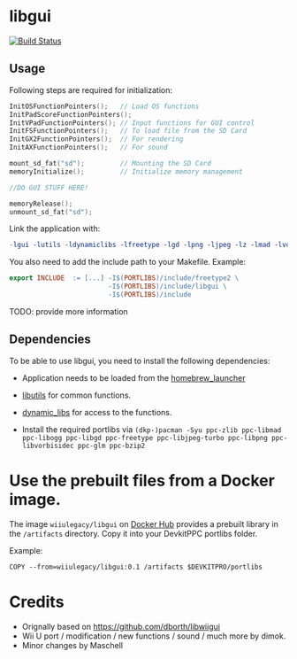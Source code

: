 # libgui
[![Build Status](https://travis-ci.org/Maschell/libgui.svg?branch=master)](https://travis-ci.org/Maschell/libgui)  

## Usage
Following steps are required for initialization:
```C
InitOSFunctionPointers();   // Load OS functions
InitPadScoreFunctionPointers();
InitVPadFunctionPointers(); // Input functions for GUI control
InitFSFunctionPointers();   // To load file from the SD Card
InitGX2FunctionPointers();  // For rendering
InitAXFunctionPointers();   // For sound

mount_sd_fat("sd");			// Mounting the SD Card
memoryInitialize();			// Initialize memory management

//DO GUI STUFF HERE!

memoryRelease();
unmount_sd_fat("sd");
```

Link the application with:
```Makefile
-lgui -lutils -ldynamiclibs -lfreetype -lgd -lpng -ljpeg -lz -lmad -lvorbisidec -logg -lbz2
```

You also need to add the include path to your Makefile. Example:

```Makefile
export INCLUDE	:= [...] -I$(PORTLIBS)/include/freetype2 \
						 -I$(PORTLIBS)/include/libgui \
						 -I$(PORTLIBS)/include
```

TODO: provide more information

## Dependencies
To be able to use libgui, you need to install the following dependencies:

- Application needs to be loaded from the [homebrew_launcher](https://github.com/dimok789/homebrew_launcher)
- [libutils](https://github.com/Maschell/libutils) for common functions.
- [dynamic_libs](https://github.com/Maschell/dynamic_libs/tree/lib) for access to the functions.

- Install the required portlibs via `(dkp-)pacman -Syu ppc-zlib ppc-libmad ppc-libogg ppc-libgd ppc-freetype ppc-libjpeg-turbo ppc-libpng ppc-libvorbisidec ppc-glm ppc-bzip2`

# Use the prebuilt files from a Docker image.
The image `wiiulegacy/libgui` on [Docker Hub](https://hub.docker.com/r/wiiulegacy/libgui/) provides a prebuilt library in the `/artifacts` directory. Copy it into your DevkitPPC portlibs folder.  

Example:  
```
COPY --from=wiiulegacy/libgui:0.1 /artifacts $DEVKITPRO/portlibs
```

# Credits
- Orignally based on https://github.com/dborth/libwiigui
- Wii U port / modification / new functions / sound / much more by dimok.
- Minor changes by Maschell
